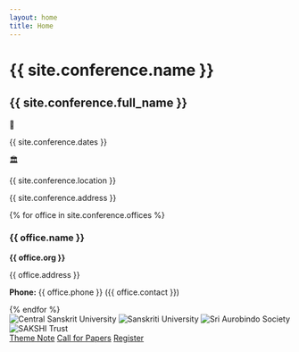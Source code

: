 ```yaml
---
layout: home
title: Home
---
```


<div class="py-8">
  <div class="text-center mb-8">
    <h1 class="text-4xl font-bold text-green-800 mb-2">{{ site.conference.name }}</h1>
    <h2 class="text-2xl mb-6">{{ site.conference.full_name }}</h2>
  </div>

  <div class="flex flex-col md:flex-row justify-center items-center space-y-4 md:space-y-0 md:space-x-8 mb-8">
    <div class="text-center">
      <span class="text-4xl">📅</span>
      <p class="font-bold">{{ site.conference.dates }}</p>
    </div>
    <div class="text-center">
      <span class="text-4xl">🏛️</span>
      <p class="font-bold">{{ site.conference.location }}</p>
      <p>{{ site.conference.address }}</p>
    </div>
  </div>

  <div class="grid md:grid-cols-2 gap-6 mb-8 max-w-4xl mx-auto">
    {% for office in site.conference.offices %}
    <div class="bg-white p-6 rounded-lg shadow-md">
      <h3 class="font-bold text-green-700 mb-2">{{ office.name }}</h3>
      <p><strong>{{ office.org }}</strong></p>
      <p>{{ office.address }}</p>
      <p><strong>Phone:</strong> {{ office.phone }} ({{ office.contact }})</p>
    </div>
    {% endfor %}
  </div>

  <div class="flex justify-center space-x-6 mb-8">
    <img src="{{ site.conference.logos.central_sanskrit }}" alt="Central Sanskrit University" class="w-20 h-auto">
    <img src="{{ site.conference.logos.sanskriti }}" alt="Sanskriti University" class="w-20 h-auto">
    <img src="{{ site.conference.logos.sri_aurobindo_society }}" alt="Sri Aurobindo Society" class="w-20 h-auto">
    <img src="{{ site.conference.logos.sakshi_trust }}" alt="SAKSHI Trust" class="w-20 h-auto">
  </div>

  <div class="text-center">
    <a href="/theme-note" class="btn mr-4">Theme Note</a>
    <a href="/call-for-papers" class="btn mr-4">Call for Papers</a>
    <a href="{{ site.conference.registration_link }}" target="_blank" class="btn">Register</a>
  </div>
</div>